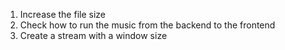 1. Increase the file size
2. Check how to run the music from the backend to the frontend
3. Create a stream with a window size